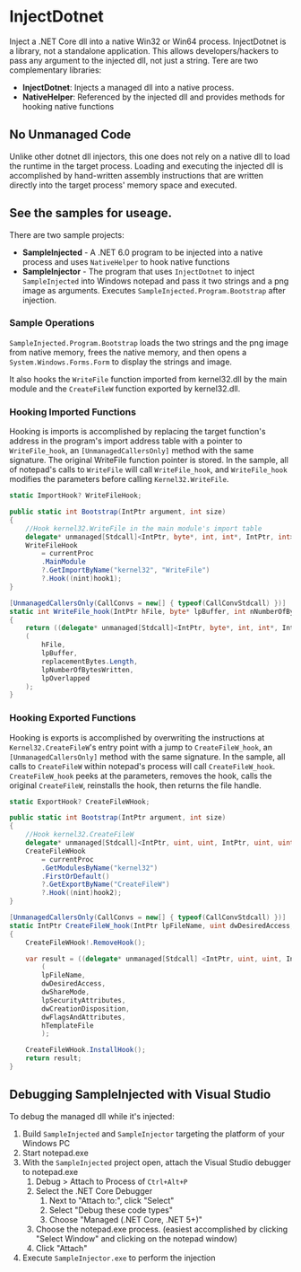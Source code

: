 # InjectDotnet

Inject a .NET Core dll into a native Win32 or Win64 process. InjectDotnet is a library, not a standalone application. This allows developers/hackers to pass any argument to the injected dll, not just a string. Tere are two complementary libraries:

- **InjectDotnet**: Injects a managed dll into a native process.
- **NativeHelper**: Referenced by the injected dll and provides methods for hooking native functions

## No Unmanaged Code

Unlike other dotnet dll injectors, this one does not rely on a native dll to load the runtime in the target process. Loading and executing the injected dll is accomplished by hand-written assembly instructions that are written directly into the target process' memory space and executed.

## See the samples for useage.
There are two sample projects:
- **SampleInjected** - A .NET 6.0 program to be injected into a native process and uses `NativeHelper` to hook native functions
- **SampleInjector** - The program that uses `InjectDotnet` to inject `SampleInjected` into Windows notepad and pass it two strings and a png image as arguments. Executes `SampleInjected.Program.Bootstrap` after injection. 

### Sample Operations 
`SampleInjected.Program.Bootstrap` loads the two strings and the png image from native memory, frees the native memory, and then opens a `System.Windows.Forms.Form` to display the strings and image.

It also hooks the `WriteFile` function imported from kernel32.dll by the main module and the `CreateFileW` function exported by kernel32.dll.

### Hooking Imported Functions
Hooking is imports is accomplished by replacing the target function's address in the program's import address table with a pointer to `WriteFile_hook`, an `[UnmanagedCallersOnly]` method with the same signature. The original WriteFile function pointer is stored. In the sample, all of notepad's calls to `WriteFile` will call `WriteFile_hook`, and `WriteFile_hook` modifies the parameters before calling `Kernel32.WriteFile`.

```C#
static ImportHook? WriteFileHook;

public static int Bootstrap(IntPtr argument, int size)
{
    //Hook kernel32.WriteFile in the main module's import table
    delegate* unmanaged[Stdcall]<IntPtr, byte*, int, int*, IntPtr, int> hook1 = &WriteFile_hook;
    WriteFileHook
        = currentProc
        .MainModule
        ?.GetImportByName("kernel32", "WriteFile")
        ?.Hook((nint)hook1);
}

[UnmanagedCallersOnly(CallConvs = new[] { typeof(CallConvStdcall) })]
static int WriteFile_hook(IntPtr hFile, byte* lpBuffer, int nNumberOfBytesToWrite, int* lpNumberOfBytesWritten, IntPtr lpOverlapped)
{
    return ((delegate* unmanaged[Stdcall]<IntPtr, byte*, int, int*, IntPtr, int>)WriteFileHook!.OriginalFunction)
    (
        hFile,
        lpBuffer,
        replacementBytes.Length,
        lpNumberOfBytesWritten,
        lpOverlapped
    );
}
```
### Hooking Exported Functions

Hooking is exports is accomplished by overwriting the instructions at `Kernel32.CreateFileW`'s entry point with a jump to `CreateFileW_hook`, an `[UnmanagedCallersOnly]` method with the same signature. In the sample, all calls to `CreateFileW` within notepad's process will call `CreateFileW_hook`. `CreateFileW_hook` peeks at the parameters, removes the hook, calls the original `CreateFileW`, reinstalls the hook, then returns the file handle.

```C#
static ExportHook? CreateFileWHook;

public static int Bootstrap(IntPtr argument, int size)
{
    //Hook kernel32.CreateFileW
    delegate* unmanaged[Stdcall]<IntPtr, uint, uint, IntPtr, uint, uint, IntPtr, IntPtr> hook2 = &CreateFileW_hook;
    CreateFileWHook
        = currentProc
        .GetModulesByName("kernel32")
        .FirstOrDefault()
        ?.GetExportByName("CreateFileW")
        ?.Hook((nint)hook2);
}

[UnmanagedCallersOnly(CallConvs = new[] { typeof(CallConvStdcall) })]
static IntPtr CreateFileW_hook(IntPtr lpFileName, uint dwDesiredAccess, uint dwShareMode, IntPtr lpSecurityAttributes, uint dwCreationDisposition, uint dwFlagsAndAttributes, IntPtr hTemplateFile)
{
    CreateFileWHook!.RemoveHook();

    var result = ((delegate* unmanaged[Stdcall] <IntPtr, uint, uint, IntPtr, uint, uint, IntPtr, IntPtr>)CreateFileWHook.OriginalFunction)
        (
        lpFileName,
        dwDesiredAccess,
        dwShareMode,
        lpSecurityAttributes,
        dwCreationDisposition,
        dwFlagsAndAttributes,
        hTemplateFile
        );

    CreateFileWHook.InstallHook();
    return result;
}
```

## Debugging SampleInjected with Visual Studio

To debug the managed dll while it's injected:

1. Build  `SampleInjected` and `SampleInjector` targeting the platform of your Windows PC
2. Start notepad.exe
3. With the `SampleInjected` project open, attach the Visual Studio debugger to notepad.exe
    1. Debug > Attach to Process of `Ctrl+Alt+P`
    2. Select the .NET Core Debugger
        1. Next to "Attach to:", click "Select"
        2. Select "Debug these code types"
        3. Choose "Managed (.NET Core, .NET 5+)"
    3. Choose the notepad.exe process. (easiest accomplished by clicking "Select Window" and clicking on the notepad window)
    4. Click "Attach"
4. Execute `SampleInjector.exe` to perform the injection

